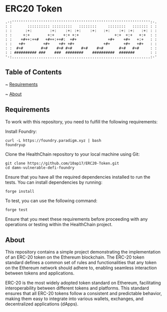 # ERC20 Token
```text
.·:'''''''''''''''''''''''''''''''''''''''''''''''''''''''''''''':·.
: :       :::::::::: :::::::::   ::::::::     ::::::::   ::::::: : :
: :      :+:        :+:    :+: :+:    :+:   :+:    :+: :+:   :+: : :
: :     +:+        +:+    +:+ +:+                +:+  +:+   +:+  : :
: :    +#++:++#   +#++:++#:  +#+              +#+    +#+   +:+   : :
: :   +#+        +#+    +#+ +#+             +#+      +#+   +#+   : :
: :  #+#        #+#    #+# #+#    #+#    #+#       #+#   #+#     : :
: : ########## ###    ###  ########    ##########  #######       : :
'·:..............................................................:·'    
```
## Table of Contents
~ [Requirements](#requirements)

~ [About](#about)

## <a name="requirements"></a>Requirements
To work with this repository, you need to fulfill the following requirements:

Install Foundry:
```
curl -L https://foundry.paradigm.xyz | bash
foundryup
```
Clone the HealthChain repository to your local machine using Git:
```
git clone https://github.com/10ap17/ERC20-Token.git
cd damn-vulnerable-defi-foundry
```
Ensure that you have all the required dependencies installed to run the tests. You can install dependencies by running:
```
forge install
```
To test, you can use the following command:
```
forge test
```
Ensure that you meet these requirements before proceeding with any operations or testing within the HealthChain project.

## <a name="about"></a>About
This repository contains a simple project demonstrating the implementation of an ERC-20 token on the Ethereum blockchain. The ERC-20 token standard defines a common set of rules and functionalities that any token on the Ethereum network should adhere to, enabling seamless interaction between tokens and applications.

ERC-20 is the most widely adopted token standard on Ethereum, facilitating interoperability between different tokens and platforms. This standard ensures that all ERC-20 tokens follow a consistent and predictable behavior, making them easy to integrate into various wallets, exchanges, and decentralized applications (dApps).